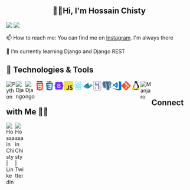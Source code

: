 <h2 align="center"> 👋🏻Hi, I'm Hossain Chisty</h2>




<p align="left">
  <img src="https://github-readme-stats.vercel.app/api?username=hossainchisty&show_icons=true&theme=tokyonight&line_height=35" />
  
  <img width="34.1%" src="https://github-readme-stats.vercel.app/api/top-langs/?username=hossainchisty&count_private=true&theme=tokyonight&line_height=40">
</p>


📫 How to reach me: You can find me on [Instagram](https://www.instagram.com/hossain.chisty/). I'm always there
  
🎯 I’m currently learning Django and Django REST



## 🔧 Technologies & Tools

[<img align="left" alt="Python" width="26px" src="https://github.com/abranhe/programming-languages-logos/blob/master/src/python/python_128x128.png" />]()
[<img align="left" alt="Django" width="26px" src="https://cdn.worldvectorlogo.com/logos/django.svg" />]()

[<img align="left" alt="Django" width="26px" src="https://cdn.worldvectorlogo.com/logos/flask.svg" />]()

[<img align="left" alt="HTML5" width="26px" src="https://raw.githubusercontent.com/github/explore/80688e429a7d4ef2fca1e82350fe8e3517d3494d/topics/html/html.png" />]()
[<img align="left" alt="CSS3" width="26px" src="https://raw.githubusercontent.com/github/explore/80688e429a7d4ef2fca1e82350fe8e3517d3494d/topics/css/css.png" />]()
[<img align="left" alt="Bootstrap" width="26px" src="https://github.com/devicons/devicon/blob/master/icons/bootstrap/bootstrap-plain.svg" />]()
[<img align="left" alt="JavaScript" width="26px" src="https://raw.githubusercontent.com/github/explore/80688e429a7d4ef2fca1e82350fe8e3517d3494d/topics/javascript/javascript.png" />]()
[<img align="left" alt="React" width="26px" src="https://github.com/devicons/devicon/blob/master/icons/react/react-original.svg" />]()


[<img align="left" alt="Docker" width="26px" src="https://github.com/devicons/devicon/blob/master/icons/docker/docker-original.svg" />]()
[<img align="left" alt="Heroku" width="26px" src="https://github.com/devicons/devicon/blob/master/icons/heroku/heroku-original.svg" />]()
[<img align="left" alt="Postgresql" width="26px" src="https://github.com/devicons/devicon/blob/master/icons/postgresql/postgresql-original.svg" />]()
[<img align="left" alt="Visual Studio Code" width="26px" src="https://raw.githubusercontent.com/github/explore/80688e429a7d4ef2fca1e82350fe8e3517d3494d/topics/visual-studio-code/visual-studio-code.png" />]()
[<img align="left" alt="Linux" width="26px" src="https://github.com/devicons/devicon/blob/master/icons/git/git-original.svg" />]()
[<img align="left" alt="Linux" width="26px" src="https://github.com/devicons/devicon/blob/master/icons/linux/linux-original.svg" />]()

[<img align="left" alt="Manjaro" width="30px" src="https://brandeps.com/logo-download/M/Manjaro-logo-vector-01.svg" />]()

<br>

## Connect with Me 🤝🏻 

 <a href="https://www.linkedin.com/in/hossainchisty/">
    <img align="left" alt="Hossain Chisty | Linkedin" width="24px" src="https://github.com/TheDudeThatCode/TheDudeThatCode/blob/master/Assets/Linkedin.svg" />
  </a>
  
   <a href="https://twitter.com/hossainchisty11">
    <img align="left" alt="Hossain Chisty | Twitter" width="26px" src="https://github.com/TheDudeThatCode/TheDudeThatCode/blob/master/Assets/Twitter.svg" />
  </a>

  <!-- 
<a href="mailto:">
    <img align="left" alt="Hossain Chisty | Gmail" width="26px" src="https://github.com/TheDudeThatCode/TheDudeThatCode/blob/master/Assets/Gmail.svg" />
  </a>&nbsp; &nbsp;
-->
  
